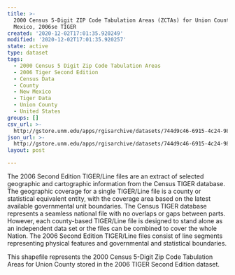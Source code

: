 ```yaml
---
title: >-
  2000 Census 5-Digit ZIP Code Tabulation Areas (ZCTAs) for Union County, New
  Mexico, 2006se TIGER
created: '2020-12-02T17:01:35.920249'
modified: '2020-12-02T17:01:35.920257'
state: active
type: dataset
tags:
  - 2000 Census 5 Digit Zip Code Tabulation Areas
  - 2006 Tiger Second Edition
  - Census Data
  - County
  - New Mexico
  - Tiger Data
  - Union County
  - United States
groups: []
csv_url: >-
  http://gstore.unm.edu/apps/rgisarchive/datasets/744d9c46-6915-4c24-9846-bb20aa710ab9/tgr2006se_unio_zcta500.derived.csv
json_url: >-
  http://gstore.unm.edu/apps/rgisarchive/datasets/744d9c46-6915-4c24-9846-bb20aa710ab9/tgr2006se_unio_zcta500.derived.json
layout: post

---
```

The 2006 Second Edition TIGER/Line files are an extract of selected geographic and cartographic information from the Census TIGER database.  The geographic coverage for a single TIGER/Line file is a county or statistical equivalent entity, with the coverage area based on the latest available governmental unit boundaries. The Census TIGER database represents a seamless national file with no overlaps or gaps between parts.  However, each county-based TIGER/Line file is designed to stand alone as an independent data set or the files can be combined to cover the whole Nation.  The 2006 Second Edition  TIGER/Line files consist of line segments representing physical features and governmental and statistical boundaries.  

This shapefile represents the 2000 Census 5-Digit Zip Code Tabulation Areas for Union County stored in the 2006 TIGER Second Edition dataset.
